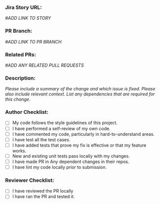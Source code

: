 ### Jira Story URL: 
_#ADD LINK TO STORY_

### PR Branch: 
_#ADD LINK TO PR BRANCH_

### Related PRs:
_#ADD ANY RELATED PULL REQUESTS_

### Description:
_Please include a summary of the change and which issue is fixed._
_Please also include relevant context._
_List any dependencies that are required for this change._

### Author Checklist:
- [ ] My code follows the style guidelines of this project.
- [ ] I have performed a self-review of my own code.
- [ ] I have commented my code, particularly in hard-to-understand areas.
- [ ] I have test all the test cases.
- [ ] I have added tests that prove my fix is effective or that my feature works.
- [ ] New and existing unit tests pass locally with my changes.
- [ ] I have made PR in Any dependent changes in their repos.
- [ ] I have lint my code locally prior to submission.

### Reviewer Checklist:
- [ ] I have reviewed the PR locally
- [ ] I have ran the PR and tested it.
